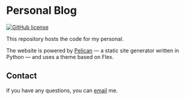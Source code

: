 # Personal Blog

[![GitHub license](https://img.shields.io/badge/license-MIT-blue.svg)](https://raw.githubusercontent.com/0xbugbag/0xbugbag.github.io/master/LICENSE)

This repository hosts the code for my personal.

The website is powered by [Pelican](http://getpelican.com/) — a static site generator written in Python — and uses a theme based on Flex.

## Contact

If you have any questions, you can [email](mailto:0xpotchgen.ui@gmail.com) me.
